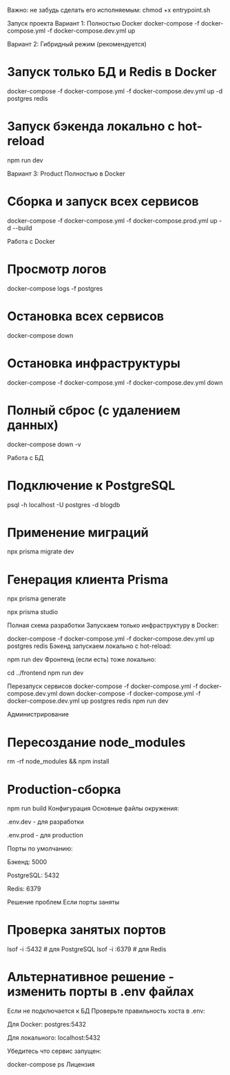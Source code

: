 Важно: не забудь сделать его исполняемым:
chmod +x entrypoint.sh

Запуск проекта
Вариант 1: Полностью Docker
docker-compose -f docker-compose.yml -f docker-compose.dev.yml up


Вариант 2: Гибридный режим (рекомендуется)
# Запуск только БД и Redis в Docker
docker-compose -f docker-compose.yml -f docker-compose.dev.yml up -d postgres redis
# Запуск бэкенда локально с hot-reload
npm run dev

Вариант 3: Product Полностью в Docker
# Сборка и запуск всех сервисов
docker-compose -f docker-compose.yml -f docker-compose.prod.yml up -d --build


Работа с Docker
# Просмотр логов
docker-compose logs -f postgres

# Остановка всех сервисов
docker-compose down
# Остановка инфраструктуры
docker-compose -f docker-compose.yml -f docker-compose.dev.yml down

# Полный сброс (с удалением данных)
docker-compose down -v

Работа с БД
# Подключение к PostgreSQL
psql -h localhost -U postgres -d blogdb

# Применение миграций
npx prisma migrate dev

# Генерация клиента Prisma
npx prisma generate

npx prisma studio


Полная схема разработки
Запускаем только инфраструктуру в Docker:

docker-compose -f docker-compose.yml -f docker-compose.dev.yml up postgres redis
Бэкенд запускаем локально с hot-reload:

npm run dev
Фронтенд (если есть) тоже локально:

cd ../frontend
npm run dev

Перезапуск сервисов
docker-compose -f docker-compose.yml -f docker-compose.dev.yml down
docker-compose -f docker-compose.yml -f docker-compose.dev.yml up postgres redis
npm run dev

Администрирование
# Пересоздание node_modules
rm -rf node_modules && npm install

# Production-сборка
npm run build
Конфигурация
Основные файлы окружения:

.env.dev - для разработки

.env.prod - для production

Порты по умолчанию:

Бэкенд: 5000

PostgreSQL: 5432

Redis: 6379

Решение проблем
Если порты заняты
# Проверка занятых портов
lsof -i :5432 # для PostgreSQL
lsof -i :6379 # для Redis

# Альтернативное решение - изменить порты в .env файлах
Если не подключается к БД
Проверьте правильность хоста в .env:

Для Docker: postgres:5432

Для локального: localhost:5432

Убедитесь что сервис запущен:

docker-compose ps
Лицензия

